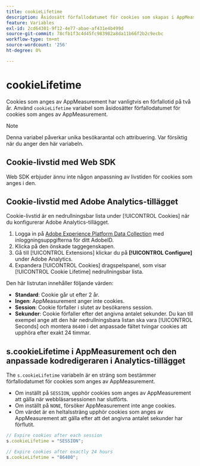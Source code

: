```yaml
---
title: cookieLifetime
description: Åsidosätt förfallodatumet för cookies som skapas i AppMeasurement.
feature: Variables
exl-id: 2cd64301-9f12-4e77-abae-af431e4b499d
source-git-commit: 78cfb1f3c4d45fc983982a8da11b66f2b2c9ecbc
workflow-type: tm+mt
source-wordcount: '256'
ht-degree: 0%

---
```


# cookieLifetime

Cookies som anges av AppMeasurement har vanligtvis en förfallotid på två år. Använd `cookieLifetime` variabel som åsidosätter förfallodatumet för cookies som anges av AppMeasurement.

>[!NOTE]
>
>Denna variabel påverkar unika besökarantal och attribuering. Var försiktig när du anger den här variabeln.

## Cookie-livstid med Web SDK

Web SDK erbjuder ännu inte någon anpassning av livstiden för cookies som anges i den.

## Cookie-livstid med Adobe Analytics-tillägget

Cookie-livstid är en nedrullningsbar lista under [!UICONTROL Cookies] när du konfigurerar Adobe Analytics-tillägget.

1. Logga in på [Adobe Experience Platform Data Collection](https://experience.adobe.com/data-collection) med inloggningsuppgifterna för ditt AdobeID.
1. Klicka på den önskade taggegenskapen.
1. Gå till [!UICONTROL Extensions] klickar du på **[!UICONTROL Configure]** under Adobe Analytics.
1. Expandera [!UICONTROL Cookies] dragspelspanel, som visar [!UICONTROL Cookie Lifetime] nedrullningsbar lista.

Den här listrutan innehåller följande värden:

* **Standard**: Cookie går ut efter 2 år.
* **Ingen**: AppMeasurement anger inte cookies.
* **Session**: Cookie förfaller i slutet av besökarens session.
* **Sekunder**: Cookie förfaller efter det angivna antalet sekunder. Du kan till exempel ange att den här nedrullningsbara listan ska vara [!UICONTROL Seconds] och montera `86400` i det anpassade fältet tvingar cookies att upphöra efter exakt 24 timmar.

## s.cookieLifetime i AppMeasurement och den anpassade kodredigeraren i Analytics-tillägget

The `s.cookieLifetime` variabeln är en sträng som bestämmer förfallodatumet för cookies som anges av AppMeasurement.

* Om inställt på `SESSION`, upphör cookies som anges av AppMeasurement att gälla när webbläsarsessionen har slutförts.
* Om inställt på `NONE`, försöker AppMeasurement inte ange cookies.
* Om värdet är en heltalssträng upphör cookies som anges av AppMeasurement att gälla efter att det angivna antalet sekunder har förflutit.

```js
// Expire cookies after each session
s.cookieLifetime = "SESSION";

// Expire cookies after exactly 24 hours
s.cookieLifetime = "86400";
```
